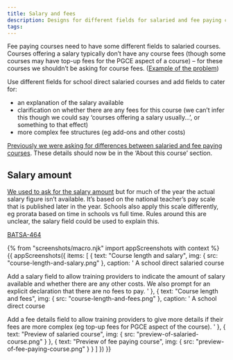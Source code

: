 ```yaml
---
title: Salary and fees
description: Designs for different fields for salaried and fee paying courses.
tags:
---
```


Fee paying courses need to have some different fields to salaried courses. Courses offering a salary typically don’t have any course fees (though some courses may have top-up fees for the PGCE aspect of a course) – for these courses we shouldn’t be asking for course fees. ([Example of the problem](/publish-teacher-training-courses/templates#dont-use-a-template))

Use different fields for school direct salaried courses and add fields to cater for:

* an explanation of the salary available
* clarification on whether there are any fees for this course (we can’t infer this though we could say ‘courses offering a salary usually…’, or something to that effect)
* more complex fee structures (eg add-ons and other costs)

[Previously we were asking for differences between salaried and fee paying courses](/publish-teacher-training-courses/school-direct-view#salary). These details should now be in the ‘About this course’ section.

## Salary amount

[We used to ask for the salary amount](/publish-teacher-training-courses/school-direct-view#salary) but for much of the year the actual salary figure isn’t available. It’s based on the national teacher’s pay scale that is published later in the year. Schools also apply this scale differently, eg prorata based on time in schools vs full time. Rules around this are unclear, the salary field could be used to explain this.

[BATSA-464](https://dfedigital.atlassian.net/browse/BATSA-464)

{% from "screenshots/macro.njk" import appScreenshots with context %}
{{ appScreenshots({
  items: [
    {
      text: "Course length and salary",
      img: { src: "course-length-and-salary.png" },
      caption: '
A school direct salaried course

Add a salary field to allow training providers to indicate the amount of salary available and whether there are any other costs. We also prompt for an explicit declaration that there are no fees to pay.
      '
    },
    {
      text: "Course length and fees",
      img: { src: "course-length-and-fees.png" },
      caption: '
A school direct course

Add a fee details field to allow training providers to give more details if their fees are more complex (eg top-up fees for PGCE aspect of the course).
      '
    },
    {
      text: "Preview of salaried course",
      img: { src: "preview-of-salaried-course.png" }
    },
    {
      text: "Preview of fee paying course",
      img: { src: "preview-of-fee-paying-course.png" }
    }
  ]
}) }}
